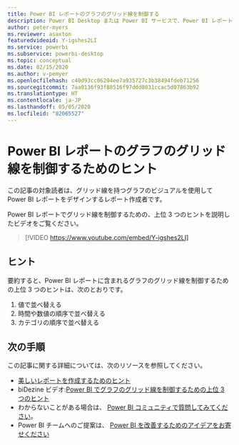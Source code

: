 ```yaml
---
title: Power BI レポートのグラフのグリッド線を制御する
description: Power BI Desktop または Power BI サービスで、Power BI レポートのビジュアルに含まれるグラフのグリッド線を制御するための 3 つのヒントです。
author: peter-myers
ms.reviewer: asaxton
featuredvideoid: Y-igshes2LI
ms.service: powerbi
ms.subservice: powerbi-desktop
ms.topic: conceptual
ms.date: 02/15/2020
ms.author: v-pemyer
ms.openlocfilehash: c40d93cc06204ee7a935727c3b38494fdeb71256
ms.sourcegitcommit: 7aa0136f93f88516f97ddd8031ccac5d07863b92
ms.translationtype: HT
ms.contentlocale: ja-JP
ms.lasthandoff: 05/05/2020
ms.locfileid: "82065527"
---
```

# <a name="tips-to-control-chart-gridlines-in-power-bi-reports"></a>Power BI レポートのグラフのグリッド線を制御するためのヒント

この記事の対象読者は、グリッド線を持つグラフのビジュアルを使用して Power BI レポートをデザインするレポート作成者です。

Power BI レポートでグリッド線を制御するための、上位 3 つのヒントを説明したビデオをご覧ください。

> [!VIDEO https://www.youtube.com/embed/Y-igshes2LI]

## <a name="tips"></a>ヒント

要約すると、Power BI レポートに含まれるグラフのグリッド線を制御するための上位 3 つのヒントは、次のとおりです。

1. 値で並べ替える
1. 時間や数値の順序で並べ替える
1. カテゴリの順序で並べ替える

## <a name="next-steps"></a>次の手順

この記事に関する詳細については、次のリソースを参照してください。

- [美しいレポートを作成するためのヒント](../desktop-tips-and-tricks-for-creating-reports.md)
- biDezine ビデオ:[Power BI でグラフのグリッド線を制御するための上位 3 つのヒント](https://www.youtube.com/watch?v=Y-igshes2LI)
- わからないことがある場合は、 [Power BI コミュニティで質問してみてください](https://community.powerbi.com/)。
- Power BI チームへのご提案は、 [Power BI を改善するためのアイデアをお寄せください](https://ideas.powerbi.com)
